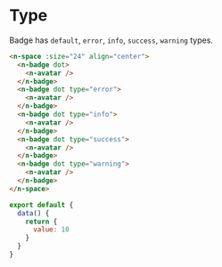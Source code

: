# Type

Badge has `default`, `error`, `info`, `success`, `warning` types.

```html
<n-space :size="24" align="center">
  <n-badge dot>
    <n-avatar />
  </n-badge>
  <n-badge dot type="error">
    <n-avatar />
  </n-badge>
  <n-badge dot type="info">
    <n-avatar />
  </n-badge>
  <n-badge dot type="success">
    <n-avatar />
  </n-badge>
  <n-badge dot type="warning">
    <n-avatar />
  </n-badge>
</n-space>
```

```js
export default {
  data() {
    return {
      value: 10
    }
  }
}
```
